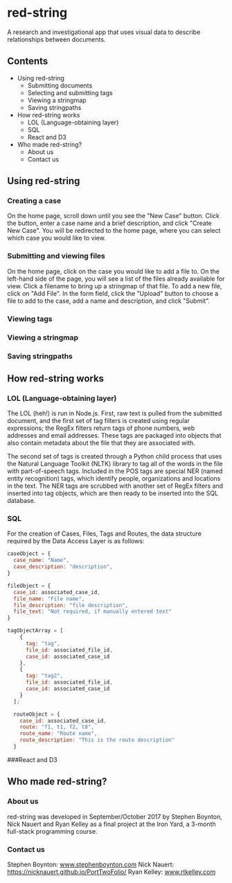 # red-string
A research and investigational app that uses visual data to describe relationships between documents.

## Contents

* Using red-string
    * Submitting documents
    * Selecting and submitting tags
    * Viewing a stringmap
    * Saving stringpaths
* How red-string works
    * LOL (Language-obtaining layer)
    * SQL
    * React and D3
* Who made red-string?
    * About us
    * Contact us


## Using red-string

### Creating a case

On the home page, scroll down until you see the "New Case" button. Click the button, enter a case name and a brief description, and click "Create New Case". You will be redirected to the home page, where you can select which case you would like to view.

### Submitting and viewing files

On the home page, click on the case you would like to add a file to. On the left-hand side of the page, you will see a list of the files already available for view. Click a filename to bring up a stringmap of that file. To add a new file, click on "Add File". In the form field, click the "Upload" button to choose a file to add to the case, add a name and description, and click "Submit".

### Viewing tags



  ### Viewing a stringmap
  ### Saving stringpaths

## How red-string works

### LOL (Language-obtaining layer)

The LOL (heh!) is run in Node.js. First, raw text is pulled from the submitted document, and the first set of tag filters is created using regular expressions; the RegEx filters return tags of phone numbers, web addresses and email addresses. These tags are packaged into objects that also contain metadata about the file that they are associated with.

The second set of tags is created through a Python child process that uses the Natural Language Toolkit (NLTK) library to tag all of the words in the file with part-of-speech tags. Included in the POS tags are special NER (named entity recognition) tags, which identify people, organizations and locations in the text. The NER tags are scrubbed with another set of RegEx filters and inserted into tag objects, which are then ready to be inserted into the SQL database.

  ### SQL
  For the creation of Cases, Files, Tags and Routes, the data structure required by the Data Access Layer is as follows:

  ``` javascript
  caseObject = {
    case_name: "Name",
    case_description: "description",
  }

  fileObject = {
    case_id: associated_case_id,
    file_name: "File name",
    file_description: "file description",
    file_text: "Not required, if manually entered text"
  }

  tagObjectArray = [
      {
        tag: "tag",
        file_id: associated_file_id,
        case_id: associated_case_id
      },
      {
        tag: "tag2",
        file_id: associated_file_id,
        case_id: associated_case_id
      }
    ];

    routeObject = {
      case_id: associated_case_id,
      route: "f1, t1, f2, t8",
      route_name: "Route name",
      route_description: "This is the route description"
    }

  ```


  ###React and D3


## Who made red-string?

### About us

red-string was developed in September/October 2017 by Stephen Boynton, Nick Nauert and Ryan Kelley as a final project at the Iron Yard, a 3-month full-stack programming course.

### Contact us
  Stephen Boynton: www.stephenboynton.com
  Nick Nauert: https://nicknauert.github.io/PortTwoFolio/
  Ryan Kelley: www.rtkelley.com
